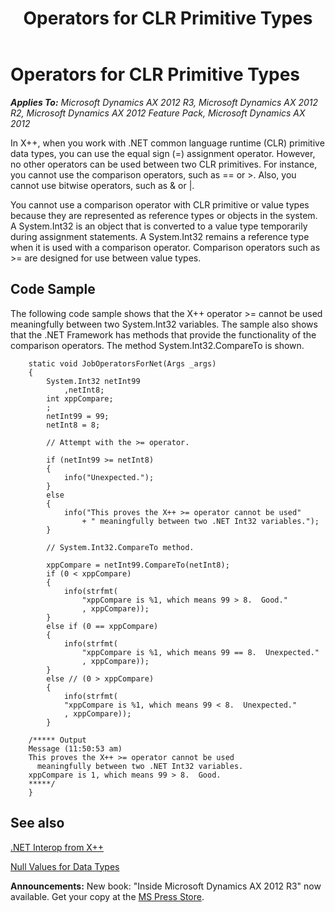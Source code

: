 ﻿---
title: Operators for CLR Primitive Types
TOCTitle: Operators for CLR Primitive Types
ms:assetid: 0a9f44d8-a82c-4a13-9d38-d1285d16e85c
ms:mtpsurl: https://msdn.microsoft.com/en-us/library/Cc581728(v=AX.60)
ms:contentKeyID: 35240354
ms.date: 05/18/2015
mtps_version: v=AX.60
---

# Operators for CLR Primitive Types 


_**Applies To:** Microsoft Dynamics AX 2012 R3, Microsoft Dynamics AX 2012 R2, Microsoft Dynamics AX 2012 Feature Pack, Microsoft Dynamics AX 2012_

In X++, when you work with .NET common language runtime (CLR) primitive data types, you can use the equal sign (=) assignment operator. However, no other operators can be used between two CLR primitives. For instance, you cannot use the comparison operators, such as == or \>. Also, you cannot use bitwise operators, such as & or |.

You cannot use a comparison operator with CLR primitive or value types because they are represented as reference types or objects in the system. A System.Int32 is an object that is converted to a value type temporarily during assignment statements. A System.Int32 remains a reference type when it is used with a comparison operator. Comparison operators such as \>= are designed for use between value types.

## Code Sample

The following code sample shows that the X++ operator \>= cannot be used meaningfully between two System.Int32 variables. The sample also shows that the .NET Framework has methods that provide the functionality of the comparison operators. The method System.Int32.CompareTo is shown.

```X++
    static void JobOperatorsForNet(Args _args)
    {
        System.Int32 netInt99
            ,netInt8;
        int xppCompare;
        ;
        netInt99 = 99;
        netInt8 = 8;
    
        // Attempt with the >= operator.
    
        if (netInt99 >= netInt8)
        {
            info("Unexpected.");
        }
        else
        {
            info("This proves the X++ >= operator cannot be used"
                + " meaningfully between two .NET Int32 variables.");
        }
    
        // System.Int32.CompareTo method.
    
        xppCompare = netInt99.CompareTo(netInt8);
        if (0 < xppCompare)
        {
            info(strfmt(
                "xppCompare is %1, which means 99 > 8.  Good."
                , xppCompare));
        }
        else if (0 == xppCompare)
        {
            info(strfmt(
                "xppCompare is %1, which means 99 == 8.  Unexpected."
                , xppCompare));
        }
        else // (0 > xppCompare)
        {
            info(strfmt(
            "xppCompare is %1, which means 99 < 8.  Unexpected."
            , xppCompare));
        }
    
    /***** Output
    Message (11:50:53 am)
    This proves the X++ >= operator cannot be used
      meaningfully between two .NET Int32 variables.
    xppCompare is 1, which means 99 > 8.  Good.
    *****/
    }
```

## See also

[.NET Interop from X++](net-interop-from-x.md)

[Null Values for Data Types](null-values-for-data-types.md)

  
**Announcements:** New book: "Inside Microsoft Dynamics AX 2012 R3" now available. Get your copy at the [MS Press Store](https://www.microsoftpressstore.com/store/inside-microsoft-dynamics-ax-2012-r3-9780735685109).

